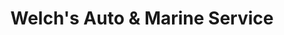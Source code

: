 ---
title: "Welch's Auto & Marine Service"
url: /erie/welchs-auto-and-marine-service/
shop: car repair
---